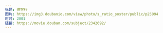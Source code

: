 ```yaml
---
标题: 侠客行
图片: https://img3.doubanio.com/view/photo/s_ratio_poster/public/p2509416207.jpg
时时: 2001
链接: https://movie.douban.com/subject/2342692/
---
```

